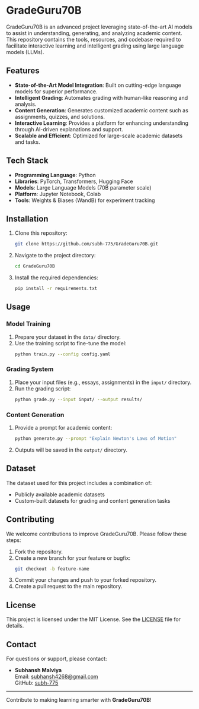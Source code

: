 # GradeGuru70B

GradeGuru70B is an advanced project leveraging state-of-the-art AI models to assist in understanding, generating, and analyzing academic content. This repository contains the tools, resources, and codebase required to facilitate interactive learning and intelligent grading using large language models (LLMs).

## Features

- **State-of-the-Art Model Integration**: Built on cutting-edge language models for superior performance.
- **Intelligent Grading**: Automates grading with human-like reasoning and analysis.
- **Content Generation**: Generates customized academic content such as assignments, quizzes, and solutions.
- **Interactive Learning**: Provides a platform for enhancing understanding through AI-driven explanations and support.
- **Scalable and Efficient**: Optimized for large-scale academic datasets and tasks.

## Tech Stack

- **Programming Language**: Python
- **Libraries**: PyTorch, Transformers, Hugging Face
- **Models**: Large Language Models (70B parameter scale)
- **Platform**: Jupyter Notebook, Colab
- **Tools**: Weights & Biases (WandB) for experiment tracking

## Installation

1. Clone this repository:
    ```bash
    git clone https://github.com/subh-775/GradeGuru70B.git
    ```
2. Navigate to the project directory:
    ```bash
    cd GradeGuru70B
    ```
3. Install the required dependencies:
    ```bash
    pip install -r requirements.txt
    ```

## Usage

### Model Training
1. Prepare your dataset in the `data/` directory.
2. Use the training script to fine-tune the model:
    ```bash
    python train.py --config config.yaml
    ```

### Grading System
1. Place your input files (e.g., essays, assignments) in the `input/` directory.
2. Run the grading script:
    ```bash
    python grade.py --input input/ --output results/
    ```

### Content Generation
1. Provide a prompt for academic content:
    ```bash
    python generate.py --prompt "Explain Newton's Laws of Motion"
    ```
2. Outputs will be saved in the `output/` directory.

## Dataset

The dataset used for this project includes a combination of:
- Publicly available academic datasets
- Custom-built datasets for grading and content generation tasks

## Contributing

We welcome contributions to improve GradeGuru70B. Please follow these steps:
1. Fork the repository.
2. Create a new branch for your feature or bugfix:
    ```bash
    git checkout -b feature-name
    ```
3. Commit your changes and push to your forked repository.
4. Create a pull request to the main repository.

## License

This project is licensed under the MIT License. See the [LICENSE](LICENSE) file for details.

## Contact

For questions or support, please contact:
- **Subhansh Malviya**  
  Email: [subhansh4268@gmail.com](mailto:subhansh4268@gmail.com)  
  GitHub: [subh-775](https://github.com/subh-775)

---

Contribute to making learning smarter with **GradeGuru70B**!
